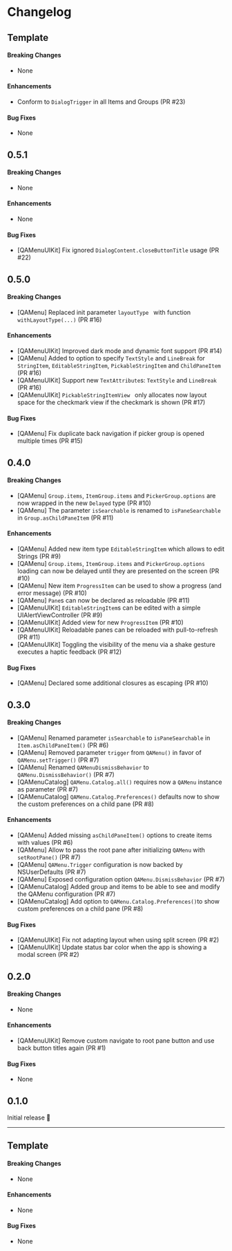 # Changelog

## Template

#### Breaking Changes

* None

#### Enhancements

* Conform to `DialogTrigger` in all Items and Groups (PR #23)

#### Bug Fixes

* None

## 0.5.1

#### Breaking Changes

* None

#### Enhancements

* None

#### Bug Fixes

* [QAMenuUIKit] Fix ignored `DialogContent.closeButtonTitle` usage (PR #22)

## 0.5.0

#### Breaking Changes

* [QAMenu] Replaced init parameter `layoutType ` with function `withLayoutType(...)` (PR #16)

#### Enhancements

* [QAMenuUIKit] Improved dark mode and dynamic font support (PR #14)
* [QAMenu] Added to option to specify `TextStyle` and `LineBreak` for `StringItem`, `EditableStringItem`, `PickableStringItem` and `ChildPaneItem` (PR #16)
* [QAMenuUIKit] Support new `TextAttribute`s: `TextStyle` and `LineBreak` (PR #16)
* [QAMenuUIKit] `PickableStringItemView ` only allocates now layout space for the checkmark view if the checkmark is shown (PR #17)

#### Bug Fixes

* [QAMenu] Fix duplicate back navigation if picker group is opened multiple times (PR #15)

## 0.4.0

#### Breaking Changes

* [QAMenu] `Group.items`, `ItemGroup.items` and `PickerGroup.options` are now wrapped in the new `Delayed` type (PR #10)
* [QAMenu] The parameter `isSearchable` is renamed to `isPaneSearchable` in `Group.asChildPaneItem` (PR #11)

#### Enhancements

* [QAMenu] Added new item type `EditableStringItem` which allows to edit Strings (PR #9)
* [QAMenu] `Group.items`, `ItemGroup.items` and `PickerGroup.options` loading can now be delayed until they are presented on the screen (PR #10)
* [QAMenu] New item `ProgressItem` can be used to show a progress (and error message) (PR #10)
* [QAMenu] `Pane`s can now be declared as reloadable (PR #11)
* [QAMenuUIKit] `EditableStringItem`s can be edited with a simple UIAlertViewController (PR #9)
* [QAMenuUIKit] Added view for new `ProgressItem` (PR #10)
* [QAMenuUIKit] Reloadable panes can be reloaded with pull-to-refresh (PR #11)
* [QAMenuUIKit] Toggling the visibility of the menu via a shake gesture executes a haptic feedback (PR #12)

#### Bug Fixes

* [QAMenu] Declared some additional closures as escaping (PR #10)

## 0.3.0

#### Breaking Changes

* [QAMenu] Renamed parameter `isSearchable` to `isPaneSearchable` in `Item.asChildPaneItem()` (PR #6)
* [QAMenu] Removed parameter `trigger` from `QAMenu()` in favor of `QAMenu.setTrigger()` (PR #7)
* [QAMenu] Renamed `QAMenuDismissBehavior` to `QAMenu.DismissBehavior()` (PR #7)
* [QAMenuCatalog] `QAMenu.Catalog.all()` requires now a `QAMenu` instance as parameter (PR #7)
* [QAMenuCatalog] `QAMenu.Catalog.Preferences()` defaults now to show the custom preferences on a child pane (PR #8)

#### Enhancements

* [QAMenu] Added missing `asChildPaneItem()` options to create items with values (PR #6)
* [QAMenu] Allow to pass the root pane after initializing `QAMenu` with `setRootPane()` (PR #7)
* [QAMenu] `QAMenu.Trigger` configuration is now backed by NSUserDefaults  (PR #7)
* [QAMenu] Exposed configuration option `QAMenu.DismissBehavior` (PR #7)
* [QAMenuCatalog] Added group and items to be able to see and modify the QAMenu configuration (PR #7)
* [QAMenuCatalog] Add option to `QAMenu.Catalog.Preferences()`to show custom preferences on a child pane (PR #8)

#### Bug Fixes

* [QAMenuUIKit] Fix not adapting layout when using split screen (PR #2)
* [QAMenuUIKit] Update status bar color when the app is showing a modal screen (PR #2)


## 0.2.0

#### Breaking Changes

* None

#### Enhancements

* [QAMenuUIKit] Remove custom navigate to root pane button and use back button titles again (PR #1)

#### Bug Fixes

* None


## 0.1.0

Initial release 🎉

- - - 

## Template

#### Breaking Changes

* None

#### Enhancements

* None

#### Bug Fixes

* None
